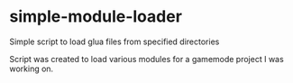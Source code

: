 # simple-module-loader
Simple script to load glua files from specified directories

Script was created to load various modules for a gamemode project I was working on.
